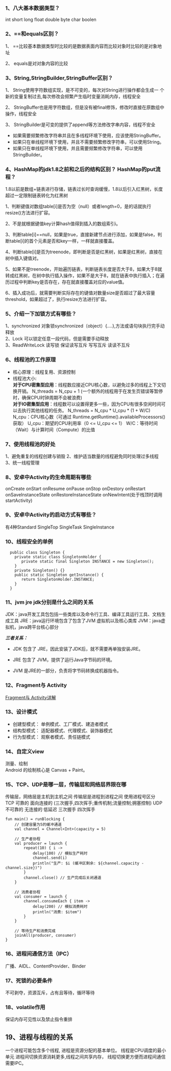 ### 1、八大基本数据类型？
int short long float double byte char boolen
### 2、==和equals区别？
1、 ==比较基本数据类型时比较的是数据表面内容而比较对象时比较的是对象地址 

2、 equals是对对象内容的比较
### 3、String,StringBuilder,StringBuffer区别？
1、 String使用字符数组实现，是不可变的，每次对String进行操作都会生成一 个新的变量复制过去,每次修改会频繁产生临时变量消耗内存，线程安全 

2、 StringBuffer也是用字符数组，但是没有被final修饰，修改时直接在原数组中操作，线程安全  

3、 StringBuilder是可变的提供了append等方法修改字串内容，线程不安全

* 如果需要频繁修改字符串并且在多线程环境下使用，应该使用StringBuffer。     
* 如果只在单线程环境下使用，并且不需要频繁修改字符串，可以使用String。     
* 如果只在单线程环境下使用，并且需要频繁修改字符串，可以使用StringBuilder。
### 4、HashMap的jdk1.8之前和之后的结构区别？ HashMap的put流程？
1.8以前是数组+链表进行存储，链表过长时查询缓慢，1.8以后引入红黑树，长度超过一定限制链表转化为红黑树

1、判断键值对数组table[i]是否为空（null）或者length=0，是的话就执行resize()方法进行扩容。

2、不是就根据键值key计算hash值得到插入的数组索引i。

3、判断table[i]==null，如果是true，直接新建节点进行添加，如果是false，判断table[i]的首个元素是否和key一样，一样就直接覆盖。

4、判断table[i]是否为treenode，即判断是否是红黑树，如果是红黑树，直接在树中插入键值对。

5、如果不是treenode，开始遍历链表，判断链表长度是否大于8，如果大于8就转成红黑树，在树中执行插入操作，如果不是大于8，就在链表中执行插入；在遍历过程中判断key是否存在，存在就直接覆盖对应的value值。

6、插入成功后，就需要判断实际存在的键值对数量size是否超过了最大容量threshold，如果超过了，执行resize方法进行扩容。
### 5、介绍一下加锁方式有哪些？
1、synchronized
对象锁synchronized（object）{….},方法或语句块执行完手动释放  
2、Lock 
可以锁定任意一段代码，但是需要手动释放  
3、ReadWriteLock 读写锁
保证读写互斥 写写互斥 读读不互斥
### 6、线程池的工作原理
* 核心原理：线程复用、资源控制
* 线程池大小:  
  **对于CPU密集型应用**：线程数应接近CPU核心数，以避免过多的线程上下文切换开销。
  N_threads = N_cpu + 1 (一个额外的线程用于在发生页错误等暂停时，确保CPU时钟周期不会被浪费)  
  **对于IO密集型应用**：线程数可以设置得更多一些，因为CPU有很多空闲时间可以去执行其他线程的任务。
  N_threads = N_cpu * U_cpu * (1 + W/C)
  N_cpu：CPU核心数（可通过 Runtime.getRuntime().availableProcessors() 获取）
  U_cpu：期望的CPU利用率（0 <= U_cpu <= 1）
  W/C：等待时间（Wait）与计算时间（Compute）的比值
### 7、使用线程池的好处
1、避免重复的线程创建与销毁
2、维护适当数量的线程避免同时处理过多线程
3、统一线程管理
### 8、安卓中Activity的生命周期有哪些
onCreate onStart onResume onPause onStop onDestory
onRestart onSaveInstanceState onRestoreInstanceState
onNewIntent(处于栈顶时调用startActivity)
### 9、安卓中Activity的启动方式有哪些？
有4种Standard SingleTop SingleTask SingleInstance
### 10、线程安全的单例
```js/java/c#/text
  public class Singleton {
    private static class SingletonHolder {
       private static final Singleton INSTANCE = new Singleton();
    }
    private Singleton() {}
    public static Singleton getInstance() {
       return SingletonHolder.INSTANCE;
    }
  }
```
### 11、jvm jre jdk分别是什么之间的关系
JDK：java开发工具包包括一些类库以及命令行工具、编译工具运行工具、文档生成工具
JRE：java运行环境包含了包含了JVM 虚拟机以及核心类库
JVM：java虚拟机，java跨平台核心部分  

***三者关系：***
* JDK 包含了 JRE，因此安装了JDK后，就不需要再单独安装JRE。

* JRE 包含了 JVM，提供了运行Java字节码的环境。

* JVM 是JRE的一部分，负责将字节码转换成机器指令。

### 12、Fragment与 Activity
[Fragment与 Activity详解](https://www.zhihu.com/tardis/zm/art/426927707?source_id=1005)

### 13、设计模式
* 创建型模式：
    单例模式、工厂模式、建造者模式
* 结构型模式：
    适配器模式、代理模式、装饰器模式
* 行为型模式：
    观察者模式、责任链模式

### 14、自定义view
测量、绘制  
Android 的绘制核心是 Canvas + Paint。

### 15、TCP、UDP是哪一层，传输层和网络层界限在哪
传输层，网络层是主机到主机之间 传输层是进程到进程之间 使用进程号区分  
TCP 可靠的 面向连接的 (三次握手,四次挥手;重传机制;流量控制;拥塞控制)
UDP 不可靠的 无连接的 低延迟
三次握手 四次挥手
```
fun main() = runBlocking {
    // 创建容量为5的缓冲通道
    val channel = Channel<Int>(capacity = 5)
    
    // 生产者协程
    val producer = launch {
        repeat(10) { i ->
            delay(100) // 模拟生产耗时
            channel.send(i)
            println("生产: $i (缓冲区剩余: ${channel.capacity - channel.size})")
        }
        channel.close() // 生产完成后关闭通道
    }

    // 消费者协程
    val consumer = launch {
        channel.consumeEach { item ->
            delay(200) // 模拟消费耗时
            println("消费: $item")
        }
    }

    // 等待生产和消费完成
    joinAll(producer, consumer)
}
```

### 16、进程间通信方法（IPC）
广播、AIDL、ContentProvider、Binder

### 17、死锁的必要条件
不可剥夺，资源互斥，占有且等待，循环等待

### 18、volatile作用
保证内存可见性以及禁止指令重排

## 19、进程与线程的关系
一个进程可能包含多个线程, 进程是资源分配的基本单位。
线程是CPU调度的最小单元 进程间切换资源消耗更多,线程之间共享内存，
线程切换更方便而进程间通信需要IPC。



